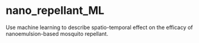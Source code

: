 # nano_repellant_ML
Use machine learning to describe spatio-temporal effect on the efficacy of nanoemulsion-based mosquito repellant.
